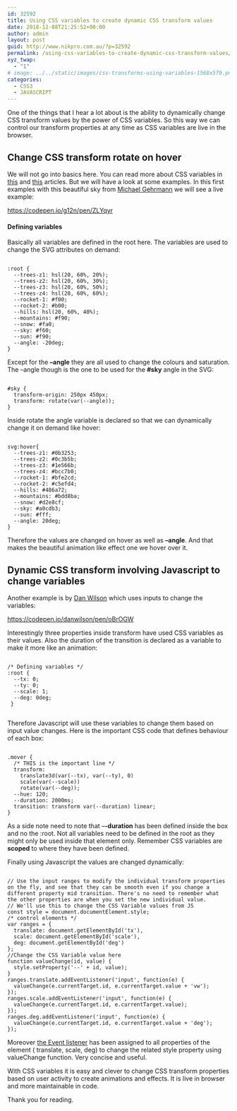 ```yaml
---
id: 32592
title: Using CSS variables to create dynamic CSS transform values
date: 2018-12-08T21:25:52+00:00
author: admin
layout: post
guid: http://www.nikpro.com.au/?p=32592
permalink: /using-css-variables-to-create-dynamic-css-transform-values/
xyz_twap:
  - "1"
# image: ../../static/images/css-transforms-using-variables-1568x579.png
categories:
  - CSS3
  - JAVASCRIPT
---
```

One of the things that I hear a lot about is the ability to dynamically change CSS transform values by the power of CSS variables. So this way we can control our transform properties at any time as CSS variables are live in the browser.

## Change CSS transform rotate on hover

We will not go into basics here. You can read more about CSS variables in [this](http://www.nikpro.com.au/what-are-css-variables-and-their-differences-with-css-preprocessors/) and [this](http://www.nikpro.com.au/css-custom-properties-or-variables-with-more-examples/) articles. But we will have a look at some examples. In this first examples with this beautiful sky from&nbsp;<a rel="noreferrer noopener" aria-label="We will not go into basics here. You can read more about CSS variables in this and this articles. But we will have a look at some examples. In this first examples with this beautiful sky from&nbsp;Michael Gehrmann (opens in a new tab)" href="https://codepen.io/g12n/" target="_blank">Michael Gehrmann</a>&nbsp;we will see a live example:

https://codepen.io/g12n/pen/ZLYqyr

#### Defining variables

Basically all variables are defined in the root here. The variables are used to change the SVG attributes on demand:



```

:root {
  --trees-z1: hsl(20, 60%, 20%);
  --trees-z2: hsl(20, 60%, 30%);
  --trees-z3: hsl(20, 60%, 50%);
  --trees-z4: hsl(20, 60%, 60%);
  --rocket-1: #f00;
  --rocket-2: #b00;
  --hills: hsl(20, 60%, 40%);
  --mountains: #f90;
  --snow: #fa0;
  --sky: #f60;
  --sun: #f90;
  --angle: -20deg;
}

```


Except for the **&#8211;angle** they are all used to change the colours and saturation. The &#8211;angle though is the one to be used for the **#sky** angle in the SVG:



```

#sky {
  transform-origin: 250px 450px;
  transform: rotate(var(--angle));
}

```


Inside rotate the angle variable is declared so that we can dynamically change it on demand like hover:



```

svg:hover{
  --trees-z1: #0b3253;
  --trees-z2: #0c3b5b;
  --trees-z3: #1e566b;
  --trees-z4: #bcc7b0;
  --rocket-1: #bfe2cd;
  --rocket-2: #c5efd4;
  --hills: #486a72;
  --mountains: #bdd8ba;
  --snow: #d2e8cf;
  --sky: #a0cdb3;
  --sun: #fff;
  --angle: 20deg;
}

```


Therefore the values are changed on hover as well as **&#8211;angle**. And that makes the beautiful animation like effect one we hover over it.&nbsp;

## Dynamic CSS transform involving Javascript to change variables

Another example is by <a rel="noreferrer noopener" aria-label="Another example is by Dan Wilson (opens in a new tab)" href="https://codepen.io/danwilson/" target="_blank">Dan Wilson</a>&nbsp;which uses inputs to change the variables:

https://codepen.io/danwilson/pen/oBrOGW

Interestingly three properties inside transform have used CSS variables as their values. Also the duration of the transition is declared as a variable to make it more like an animation:


```

/* Defining variables */
:root {
  --tx: 0;
  --ty: 0;
  --scale: 1;
  --deg: 0deg;
 }
 
```


Therefore Javascript will use these variables to change them based on input value changes. Here is the important CSS code that defines behaviour of each box:


```

.mover {
  /* THIS is the important line */
  transform: 
    translate3d(var(--tx), var(--ty), 0) 
    scale(var(--scale)) 
    rotate(var(--deg));
  --hue: 120;
  --duration: 2000ms;
  transition: transform var(--duration) linear;
}

```


As a side note need to note that &#8211;**-duration** has been defined inside the box and no the :root. Not all variables need to be defined in the root as they might only be used inside that element only. Remember CSS variables are **scoped** to where they have been defined.

Finally using Javascript the values are changed dynamically:



```

// Use the input ranges to modify the individual transform properties on the fly, and see that they can be smooth even if you change a different property mid transition. There's no need to remember what the other properties are when you set the new individual value.
// We'll use this to change the CSS Variable values from JS
const style = document.documentElement.style;
/* control elements */
var ranges = {
  translate: document.getElementById('tx'),
  scale: document.getElementById('scale'),
  deg: document.getElementById('deg')
};
//Change the CSS Variable value here
function valueChange(id, value) {
  style.setProperty('--' + id, value);
}
ranges.translate.addEventListener('input', function(e) { 
  valueChange(e.currentTarget.id, e.currentTarget.value + 'vw');
});
ranges.scale.addEventListener('input', function(e) { 
  valueChange(e.currentTarget.id, e.currentTarget.value);
});
ranges.deg.addEventListener('input', function(e) { 
  valueChange(e.currentTarget.id, e.currentTarget.value + 'deg');
});

```


Moreover [the Event listener](http://www.nikpro.com.au/event-handlers-and-event-listeners-in-javascript-part-1/)&nbsp;has been assigned to all properties of the element ( translate, scale, deg) to change the related style property using valueChange function. Very concise and useful.

With CSS variables it is easy and clever to change CSS transform properties based on user activity to create animations and effects. It is live in browser and more maintainable in code.

Thank you for reading.
